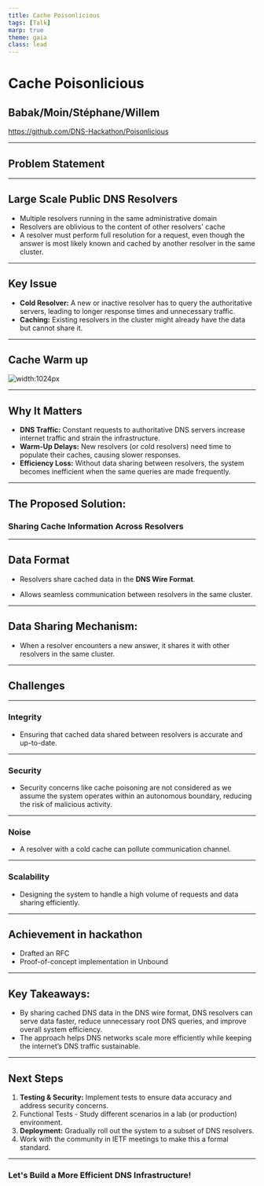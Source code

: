 ```yaml
---
title: Cache Poisonlicious
tags: [Talk]
marp: true
theme: gaia
class: lead
---
```


# Cache Poisonlicious
## Babak/Moin/Stéphane/Willem
https://github.com/DNS-Hackathon/Poisonlicious

---

## Problem Statement

---

## Large Scale Public DNS Resolvers

- Multiple resolvers running in the same administrative domain
- Resolvers are oblivious to the content of other resolvers' cache
- A resolver must perform full resolution for a request, even though the answer is most likely known and cached by another resolver in the same cluster.

---

## Key Issue

- **Cold Resolver:** A new or inactive resolver has to query the authoritative servers, leading to longer response times and unnecessary traffic.
- **Caching:** Existing resolvers in the cluster might already have the data but cannot share it.

---

## Cache Warm up

![width:1024px](https://hackmd.io/_uploads/SkikqfN2kl.png)

---

## Why It Matters

- **DNS Traffic:** Constant requests to authoritative DNS servers increase internet traffic and strain the infrastructure.
- **Warm-Up Delays:** New resolvers (or cold resolvers) need time to populate their caches, causing slower responses.
- **Efficiency Loss:** Without data sharing between resolvers, the system becomes inefficient when the same queries are made frequently.

---

## The Proposed Solution:
### Sharing Cache Information Across Resolvers

---

## Data Format

- Resolvers share cached data in the **DNS Wire Format**.

- Allows seamless communication between resolvers in the same cluster.

---

## **Data Sharing Mechanism:**

- When a resolver encounters a new answer, it shares it with other resolvers in the same cluster.
  
---

## Challenges

---

### Integrity

- Ensuring that cached data shared between resolvers is accurate and up-to-date.

---

### Security

- Security concerns like cache poisoning are not considered as we assume the system operates within an autonomous boundary, reducing the risk of malicious activity.

---

### Noise

- A resolver with a cold cache can pollute communication channel.

---

### Scalability

- Designing the system to handle a high volume of requests and data sharing efficiently.

---

## Achievement in hackathon

- Drafted an RFC
- Proof-of-concept implementation in Unbound

---

## Key Takeaways:

- By sharing cached DNS data in the DNS wire format, DNS resolvers can serve data faster, reduce unnecessary root DNS queries, and improve overall system efficiency.
- The approach helps DNS networks scale more efficiently while keeping the internet’s DNS traffic sustainable.

---

## Next Steps

1. **Testing & Security:** Implement tests to ensure data accuracy and address security concerns.
2. Functional Tests - Study different scenarios in a lab (or production) environment.
3. **Deployment:** Gradually roll out the system to a subset of DNS resolvers.
4. Work with the community in IETF meetings to make this a formal standard.

---

### Let's Build a More Efficient DNS Infrastructure!
